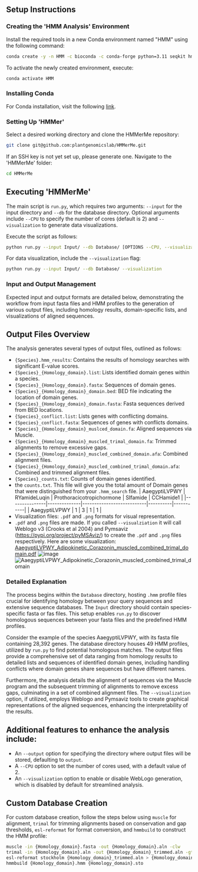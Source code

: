 ## Setup Instructions

### Creating the 'HMM Analysis' Environment

Install the required tools in a new Conda environment named "HMM" using the following command:

```bash
conda create -y -n HMM -c bioconda -c conda-forge python=3.11 seqkit hmmer muscle=3.8.1551 weblogo transdecoder easel diamond trimal pymsaviz
```

To activate the newly created environment, execute:

```bash
conda activate HMM
```

### Installing Conda

For Conda installation, visit the following [link](https://docs.anaconda.com/free/miniconda/).

### Setting Up 'HMMer'

Select a desired working directory and clone the HMMerMe repository:

```bash
git clone git@github.com:plantgenomicslab/HMMerMe.git
```

If an SSH key is not yet set up, please generate one. Navigate to the 'HMMerMe' folder:

```bash
cd HMMerMe
```

## Executing 'HMMerMe'

The main script is `run.py`, which requires two arguments: `--input` for the input directory and `--db` for the database directory. Optional arguments include `--CPU` to specify the number of cores (default is 2) and `--visualization` to generate data visualizations.

Execute the script as follows:

```bash
python run.py --input Input/ --db Database/ [OPTIONS --CPU, --visualization]
```

For data visualization, include the `--visualization` flag:

```bash
python run.py --input Input/ --db Database/ --visualization
```

### Input and Output Management

Expected input and output formats are detailed below, demonstrating the workflow from input fasta files and HMM profiles to the generation of various output files, including homology results, domain-specific lists, and visualizations of aligned sequences.

## Output Files Overview

The analysis generates several types of output files, outlined as follows:

- `{Species}.hmm_results`: Contains the results of homology searches with significant E-value scores.
- `{Species}_{Homology_domain}.list`: Lists identified domain genes within a species.
- `{Species}_{Homology_domain}.fasta`: Sequences of domain genes.
- `{Species}_{Homology_domain}_domain.bed`: BED file indicating the location of domain genes.
- `{Species}_{Homology_domain}_domain.fasta`: Fasta sequences derived from BED locations.
- `{Species}_conflict.list`: Lists genes with conflicting domains.
- `{Species}_conflict.fasta`: Sequences of genes with conflicts domains.
- `{Species}_{Homology_domain}_muslced_domain.fa`: Aligned sequences via Muscle.
- `{Species}_{Homology_domain}_muscled_trimal_domain.fa`: Trimmed alignments to remove excessive gaps.
- `{Species}_{Homology_domain}_muscled_combined_domain.afa`: Combined alignment files.
- `{Species}_{Homology_domain}_muscled_combined_trimal_domain.afa`: Combined and trimmed alignment files.
- `{Species}_counts.txt`: Counts of domain genes identified.
- the `counts.txt`. This file will give you the total amount of Domain genes that were distinguished from your `.hmm_search` file.
| AaegyptiLVPWY | RYamideLuqin | Prothoracicotropichormone | SIfamide | CCHamide1 |
|---------------|--------------|---------------------------|----------|-----------|
| AaegyptiLVPWY | 1            | 3                         | 1        | 1         |
- Visualization files: `.pdf` and `.png` formats for visual representation.
- `.pdf` and `.png` files are made. If you called `--visualziation` it will call Weblogo v3 (Crooks et al 2004) and Pymsaviz (https://pypi.org/project/pyMSAviz/) to create the `.pdf` and `.png` files respectively. Here are some visualization:
[AaegyptiLVPWY_Adipokinetic_Corazonin_muscled_combined_trimal_domain.pdf](https://github.com/plantgenomicslab/HMMerMe/files/14514243/AaegyptiLVPWY_Adipokinetic_Corazonin_muscled_combined_trimal_domain.pdf)
![image](https://github.com/plantgenomicslab/HMMerMe/assets/907041/e8dc4ad5-a2a2-4a74-8bc5-b99301bc080f)
![AaegyptiLVPWY_Adipokinetic_Corazonin_muscled_combined_trimal_domain](https://github.com/plantgenomicslab/HMMerMe/assets/137996393/75e025cf-6219-40db-9465-78a11d80f7c4)


### Detailed Explanation

The process begins within the `Database` directory, hosting `.hmm` profile files crucial for identifying homology between your query sequences and extensive sequence databases. The `Input` directory should contain species-specific fasta or fas files. This setup enables `run.py` to discover homologous sequences between your fasta files and the predefined HMM profiles.

Consider the example of the species AaegyptiLVPWY, with its fasta file containing 28,392 genes. The database directory houses 49 HMM profiles, utilized by `run.py` to find potential homologous matches. The output files provide a comprehensive set of data ranging from homology results to detailed lists and sequences of identified domain genes, including handling conflicts where domain genes share sequences but have different names.

Furthermore, the analysis details the alignment of sequences via the Muscle program and the subsequent trimming of alignments to remove excess gaps, culminating in a set of combined alignment files. The `--visualization` option, if utilized, employs Weblogo and Pymsaviz tools to create graphical representations of the aligned sequences, enhancing the interpretability of the results.

## Additional features to enhance the analysis include:
- An `--output` option for specifying the directory where output files will be stored, defaulting to `output`.
- A `--CPU` option to set the number of cores used, with a default value of 2.
- An  `--visualization` option to enable or disable WebLogo generation, which is disabled by default for streamlined analysis.

## Custom Database Creation

For custom database creation, follow the steps below using `muscle` for alignment, `trimal` for trimming alignments based on conservation and gap thresholds, `esl-reformat` for format conversion, and `hmmbuild` to construct the HMM profile:

```bash
muscle -in {Homology_domain}.fasta -out {Homology_domain}.aln -clw
trimal -in {Homology_domain}.aln -out {Homology_domain}_trimmed.aln -gt 0.50 -cons 60
esl-reformat stockholm {Homology_domain}_trimmed.aln > {Homology_domain}.sto
hmmbuild {Homology_domain}.hmm {Homology_domain}.sto
```

